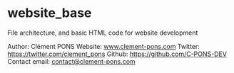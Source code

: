 # website_base
File architecture, and basic HTML code for website development

Author: Clément PONS
Website: www.clement-pons.com
Twitter: https://twitter.com/clement_pons
Github: https://github.com/C-PONS-DEV
Contact email: contact@clement-pons.com
